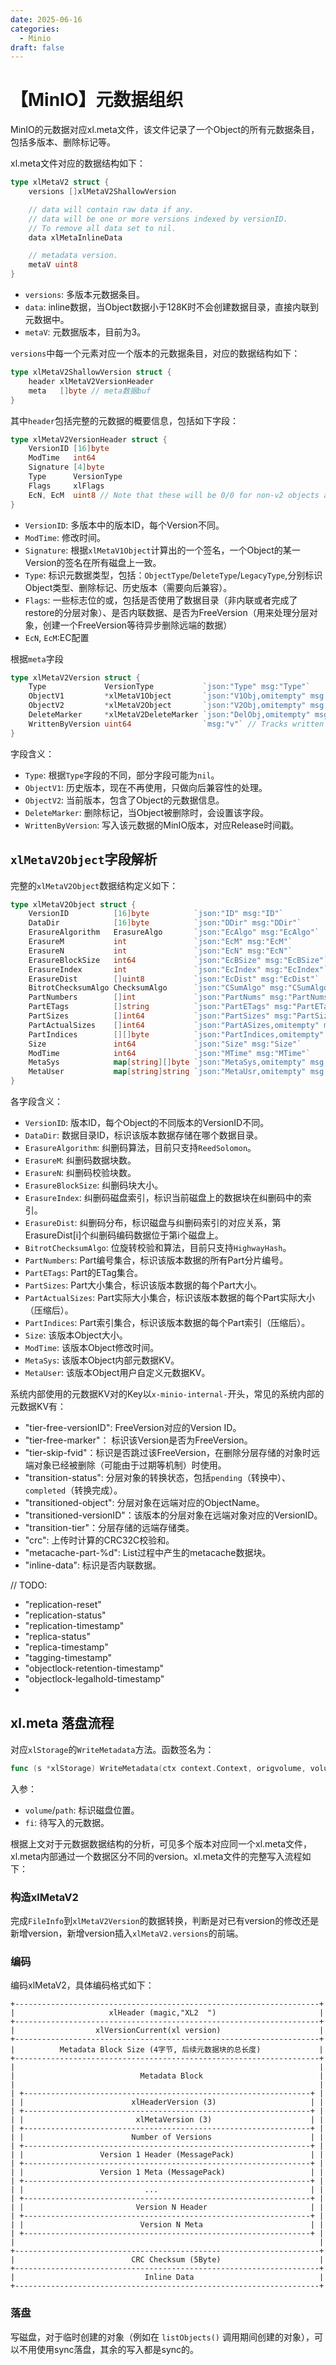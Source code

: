 ```yaml
---
date: 2025-06-16
categories:
  - Minio
draft: false
---
```


# 【MinIO】元数据组织
MinIO的元数据对应xl.meta文件，该文件记录了一个Object的所有元数据条目，包括多版本、删除标记等。

xl.meta文件对应的数据结构如下：

```go
type xlMetaV2 struct {
	versions []xlMetaV2ShallowVersion

	// data will contain raw data if any.
	// data will be one or more versions indexed by versionID.
	// To remove all data set to nil.
	data xlMetaInlineData

	// metadata version.
	metaV uint8
}
```

<!-- more -->

- `versions`: 多版本元数据条目。 
- `data`: inline数据，当Object数据小于128K时不会创建数据目录，直接内联到元数据中。
- `metaV`: 元数据版本，目前为3。

`versions`中每一个元素对应一个版本的元数据条目，对应的数据结构如下：
```go
type xlMetaV2ShallowVersion struct {
	header xlMetaV2VersionHeader
	meta   []byte // meta数据buf
}
```
其中`header`包括完整的元数据的概要信息，包括如下字段：
```go
type xlMetaV2VersionHeader struct {
	VersionID [16]byte
	ModTime   int64
	Signature [4]byte
	Type      VersionType
	Flags     xlFlags
	EcN, EcM  uint8 // Note that these will be 0/0 for non-v2 objects and older xl.meta
}
``` 
- `VersionID`: 多版本中的版本ID，每个Version不同。
- `ModTime`: 修改时间。
- `Signature`: 根据`xlMetaV1Object`计算出的一个签名，一个Object的某一Version的签名在所有磁盘上一致。
- `Type`: 标识元数据类型，包括：`ObjectType`/`DeleteType`/`LegacyType`,分别标识Object类型、删除标记、历史版本（需要向后兼容）。
- `Flags`: 一些标志位的或，包括是否使用了数据目录（非内联或者完成了restore的分层对象）、是否内联数据、是否为FreeVersion（用来处理分层对象，创建一个FreeVersion等待异步删除远端的数据）
- `EcN`, `EcM`:EC配置 

根据`meta`字段
```go
type xlMetaV2Version struct {
	Type             VersionType           `json:"Type" msg:"Type"`
	ObjectV1         *xlMetaV1Object       `json:"V1Obj,omitempty" msg:"V1Obj,omitempty"`
	ObjectV2         *xlMetaV2Object       `json:"V2Obj,omitempty" msg:"V2Obj,omitempty"`
	DeleteMarker     *xlMetaV2DeleteMarker `json:"DelObj,omitempty" msg:"DelObj,omitempty"`
	WrittenByVersion uint64                `msg:"v"` // Tracks written by MinIO version
}
```
字段含义：

- `Type`: 根据`Type`字段的不同，部分字段可能为`nil`。
- `ObjectV1`: 历史版本，现在不再使用，只做向后兼容性的处理。
- `ObjectV2`: 当前版本，包含了Object的元数据信息。
- `DeleteMarker`: 删除标记，当Object被删除时，会设置该字段。
- `WrittenByVersion`: 写入该元数据的MinIO版本，对应Release时间戳。

## `xlMetaV2Object`字段解析
完整的`xlMetaV2Object`数据结构定义如下：
```go
type xlMetaV2Object struct {
	VersionID          [16]byte          `json:"ID" msg:"ID"`                                    // Version ID
	DataDir            [16]byte          `json:"DDir" msg:"DDir"`                                // Data dir ID
	ErasureAlgorithm   ErasureAlgo       `json:"EcAlgo" msg:"EcAlgo"`                            // Erasure coding algorithm
	ErasureM           int               `json:"EcM" msg:"EcM"`                                  // Erasure data blocks
	ErasureN           int               `json:"EcN" msg:"EcN"`                                  // Erasure parity blocks
	ErasureBlockSize   int64             `json:"EcBSize" msg:"EcBSize"`                          // Erasure block size
	ErasureIndex       int               `json:"EcIndex" msg:"EcIndex"`                          // Erasure disk index
	ErasureDist        []uint8           `json:"EcDist" msg:"EcDist"`                            // Erasure distribution
	BitrotChecksumAlgo ChecksumAlgo      `json:"CSumAlgo" msg:"CSumAlgo"`                        // Bitrot checksum algo
	PartNumbers        []int             `json:"PartNums" msg:"PartNums"`                        // Part Numbers
	PartETags          []string          `json:"PartETags" msg:"PartETags,allownil"`             // Part ETags
	PartSizes          []int64           `json:"PartSizes" msg:"PartSizes"`                      // Part Sizes
	PartActualSizes    []int64           `json:"PartASizes,omitempty" msg:"PartASizes,allownil"` // Part ActualSizes (compression)
	PartIndices        [][]byte          `json:"PartIndices,omitempty" msg:"PartIdx,omitempty"`  // Part Indexes (compression)
	Size               int64             `json:"Size" msg:"Size"`                                // Object version size
	ModTime            int64             `json:"MTime" msg:"MTime"`                              // Object version modified time
	MetaSys            map[string][]byte `json:"MetaSys,omitempty" msg:"MetaSys,allownil"`       // Object version internal metadata
	MetaUser           map[string]string `json:"MetaUsr,omitempty" msg:"MetaUsr,allownil"`       // Object version metadata set by user
}
```
各字段含义：
- `VersionID`: 版本ID，每个Object的不同版本的VersionID不同。
- `DataDir`: 数据目录ID，标识该版本数据存储在哪个数据目录。
- `ErasureAlgorithm`: 纠删码算法，目前只支持`ReedSolomon`。
- `ErasureM`: 纠删码数据块数。
- `ErasureN`: 纠删码校验块数。
- `ErasureBlockSize`: 纠删码块大小。
- `ErasureIndex`: 纠删码磁盘索引，标识当前磁盘上的数据块在纠删码中的索引。
- `ErasureDist`: 纠删码分布，标识磁盘与纠删码索引的对应关系，第ErasureDist[i]个纠删码编码数据位于第i个磁盘上。
- `BitrotChecksumAlgo`: 位旋转校验和算法，目前只支持`HighwayHash`。
- `PartNumbers`: Part编号集合，标识该版本数据的所有Part分片编号。
- `PartETags`: Part的ETag集合。
- `PartSizes`: Part大小集合，标识该版本数据的每个Part大小。
- `PartActualSizes`: Part实际大小集合，标识该版本数据的每个Part实际大小（压缩后）。
- `PartIndices`: Part索引集合，标识该版本数据的每个Part索引（压缩后）。
- `Size`: 该版本Object大小。
- `ModTime`: 该版本Object修改时间。
- `MetaSys`: 该版本Object内部元数据KV。
- `MetaUser`: 该版本Object用户自定义元数据KV。

系统内部使用的元数据KV对的Key以`x-minio-internal-`开头，常见的系统内部的元数据KV有：

- "tier-free-versionID": FreeVersion对应的Version ID。
- "tier-free-marker"： 标识该Version是否为FreeVersion。
- "tier-skip-fvid"：标识是否跳过该FreeVersion，在删除分层存储的对象时远端对象已经被删除（可能由于过期等机制）时使用。
- "transition-status": 分层对象的转换状态，包括`pending`（转换中）、`completed`（转换完成）。
- "transitioned-object": 分层对象在远端对应的ObjectName。
- "transitioned-versionID"：该版本的分层对象在远端对象对应的VersionID。
- "transition-tier"：分层存储的远端存储类。
- "crc": 上传时计算的CRC32C校验和。
- "metacache-part-%d": List过程中产生的metacache数据块。
- "inline-data": 标识是否内联数据。

// TODO: 
- "replication-reset" 
- "replication-status"
- "replication-timestamp"
- "replica-status"
- "replica-timestamp"
- "tagging-timestamp"
- "objectlock-retention-timestamp"
- "objectlock-legalhold-timestamp"
- 

## xl.meta 落盘流程

对应`xlStorage`的`WriteMetadata`方法。函数签名为：

```go
func (s *xlStorage) WriteMetadata(ctx context.Context, origvolume, volume, path string, fi FileInfo) (err error)
```
入参：
- `volume`/`path`: 标识磁盘位置。
- `fi`: 待写入的元数据。

根据上文对于元数据数据结构的分析，可见多个版本对应同一个xl.meta文件，xl.meta内部通过一个数据区分不同的version。xl.meta文件的完整写入流程如下：

### 构造xlMetaV2
完成`FileInfo`到`xlMetaV2Version`的数据转换，判断是对已有version的修改还是新增version，新增version插入`xlMetaV2.versions`的前端。

### 编码
编码xlMetaV2，具体编码格式如下：

```
+--------------------------------------------------------------------+
|                     xlHeader (magic,"XL2  ")                       |
+--------------------------------------------------------------------+
|                  xlVersionCurrent(xl version)                      |
+--------------------------------------------------------------------+
|          Metadata Block Size (4字节, 后续元数据块的总长度)             |
+--------------------------------------------------------------------+
|                                                                    |
|                            Metadata Block                          |
|                                                                    |
| +----------------------------------------------------------------+ |
| |                        xlHeaderVersion (3)                     | |
| +----------------------------------------------------------------+ |
| |                         xlMetaVersion (3)                      | |
| +----------------------------------------------------------------+ |
| |                        Number of Versions                      | |
| +----------------------------------------------------------------+ |
| |                 Version 1 Header (MessagePack)                 | |
| +----------------------------------------------------------------+ |
| |                 Version 1 Meta (MessagePack)                   | |
| +----------------------------------------------------------------+ |
| |                           ...                                  | |
| +----------------------------------------------------------------+ |
| |                         Version N Header                       | |
| +----------------------------------------------------------------+ |
| |                          Version N Meta                        | |
| +----------------------------------------------------------------+ |
|                                                                    |
+--------------------------------------------------------------------+
|                          CRC Checksum (5Byte)                      |
+--------------------------------------------------------------------+
|                             Inline Data                            |
+--------------------------------------------------------------------+
```
### 落盘
写磁盘，对于临时创建的对象（例如在 `listObjects()` 调用期间创建的对象），可以不用使用sync落盘，其余的写入都是sync的。











